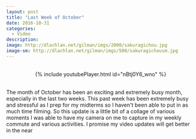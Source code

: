 ```yaml
---
layout: post
title: "Last Week of October"
date: 2016-10-31
categories:
  - Video
description: 
image: http://dlachlan.net/gilman/imgs/2000/sakuragichou.jpg
image-sm: http://dlachlan.net/gilman/imgs/500/sakuragichousm.jpg
---
```

<br>

<center>
{% include youtubePlayer.html id="nBtj0Y6_wno" %}
</center>

<br>

<p>The month of October has been an exciting and extremely busy month, especially in the last two weeks. This past week has been extremely busy and stressful as I prep for my midterms so I haven't been able to put in as much time filming. So this update is a little bit of a collage of various moments I was able to have my camera on me to capture in my weekly commute and various activities. I promise my video updates will get better in the near</p> 

<br>
